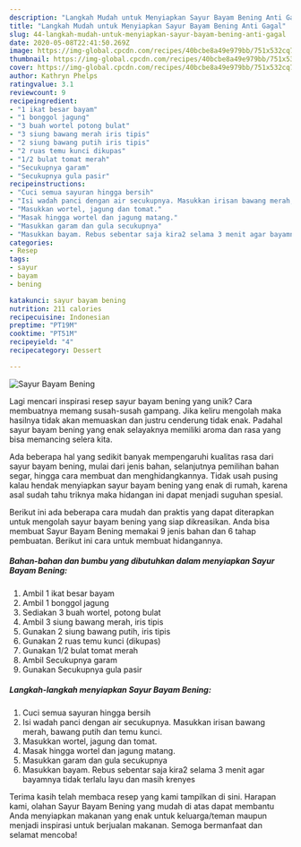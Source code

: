 ```yaml
---
description: "Langkah Mudah untuk Menyiapkan Sayur Bayam Bening Anti Gagal"
title: "Langkah Mudah untuk Menyiapkan Sayur Bayam Bening Anti Gagal"
slug: 44-langkah-mudah-untuk-menyiapkan-sayur-bayam-bening-anti-gagal
date: 2020-05-08T22:41:50.269Z
image: https://img-global.cpcdn.com/recipes/40bcbe8a49e979bb/751x532cq70/sayur-bayam-bening-foto-resep-utama.jpg
thumbnail: https://img-global.cpcdn.com/recipes/40bcbe8a49e979bb/751x532cq70/sayur-bayam-bening-foto-resep-utama.jpg
cover: https://img-global.cpcdn.com/recipes/40bcbe8a49e979bb/751x532cq70/sayur-bayam-bening-foto-resep-utama.jpg
author: Kathryn Phelps
ratingvalue: 3.1
reviewcount: 9
recipeingredient:
- "1 ikat besar bayam"
- "1 bonggol jagung"
- "3 buah wortel potong bulat"
- "3 siung bawang merah iris tipis"
- "2 siung bawang putih iris tipis"
- "2 ruas temu kunci dikupas"
- "1/2 bulat tomat merah"
- "Secukupnya garam"
- "Secukupnya gula pasir"
recipeinstructions:
- "Cuci semua sayuran hingga bersih"
- "Isi wadah panci dengan air secukupnya. Masukkan irisan bawang merah, bawang putih dan temu kunci."
- "Masukkan wortel, jagung dan tomat."
- "Masak hingga wortel dan jagung matang."
- "Masukkan garam dan gula secukupnya"
- "Masukkan bayam. Rebus sebentar saja kira2 selama 3 menit agar bayamnya tidak terlalu layu dan masih krenyes"
categories:
- Resep
tags:
- sayur
- bayam
- bening

katakunci: sayur bayam bening 
nutrition: 211 calories
recipecuisine: Indonesian
preptime: "PT19M"
cooktime: "PT51M"
recipeyield: "4"
recipecategory: Dessert

---
```



![Sayur Bayam Bening](https://img-global.cpcdn.com/recipes/40bcbe8a49e979bb/751x532cq70/sayur-bayam-bening-foto-resep-utama.jpg)

Lagi mencari inspirasi resep sayur bayam bening yang unik? Cara membuatnya memang susah-susah gampang. Jika keliru mengolah maka hasilnya tidak akan memuaskan dan justru cenderung tidak enak. Padahal sayur bayam bening yang enak selayaknya memiliki aroma dan rasa yang bisa memancing selera kita.

Ada beberapa hal yang sedikit banyak mempengaruhi kualitas rasa dari sayur bayam bening, mulai dari jenis bahan, selanjutnya pemilihan bahan segar, hingga cara membuat dan menghidangkannya. Tidak usah pusing kalau hendak menyiapkan sayur bayam bening yang enak di rumah, karena asal sudah tahu triknya maka hidangan ini dapat menjadi suguhan spesial.




Berikut ini ada beberapa cara mudah dan praktis yang dapat diterapkan untuk mengolah sayur bayam bening yang siap dikreasikan. Anda bisa membuat Sayur Bayam Bening memakai 9 jenis bahan dan 6 tahap pembuatan. Berikut ini cara untuk membuat hidangannya.

<!--inarticleads1-->

##### Bahan-bahan dan bumbu yang dibutuhkan dalam menyiapkan Sayur Bayam Bening:

1. Ambil 1 ikat besar bayam
1. Ambil 1 bonggol jagung
1. Sediakan 3 buah wortel, potong bulat
1. Ambil 3 siung bawang merah, iris tipis
1. Gunakan 2 siung bawang putih, iris tipis
1. Gunakan 2 ruas temu kunci (dikupas)
1. Gunakan 1/2 bulat tomat merah
1. Ambil Secukupnya garam
1. Gunakan Secukupnya gula pasir




<!--inarticleads2-->

##### Langkah-langkah menyiapkan Sayur Bayam Bening:

1. Cuci semua sayuran hingga bersih
1. Isi wadah panci dengan air secukupnya. Masukkan irisan bawang merah, bawang putih dan temu kunci.
1. Masukkan wortel, jagung dan tomat.
1. Masak hingga wortel dan jagung matang.
1. Masukkan garam dan gula secukupnya
1. Masukkan bayam. Rebus sebentar saja kira2 selama 3 menit agar bayamnya tidak terlalu layu dan masih krenyes




Terima kasih telah membaca resep yang kami tampilkan di sini. Harapan kami, olahan Sayur Bayam Bening yang mudah di atas dapat membantu Anda menyiapkan makanan yang enak untuk keluarga/teman maupun menjadi inspirasi untuk berjualan makanan. Semoga bermanfaat dan selamat mencoba!
